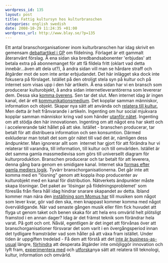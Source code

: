 ```yaml
--- 
wordpress_id: 135 
layout: post
title: Fattig kultursyn hos kulturbranschen 
categories: english swedish 
date: 2008-10-29 11:24:35 +01:00 
wordpress_url: http://www.blay.se/?p=135 
---
```


Ett antal branschorganisationer inom kulturbranschen har idag skrivit en gemensam [debattartikel i GP](http://copyriot.se/2008/10/28/ifpi-drommer-pa-75-arsdagen-om-en-ny-korporativism/) om fildelning. Förlaget är ett gammalt återanvänt förslag. Å ena sidan ska bredbandsabonenter 'erbjudas' att betala extra på abonnemanget för att få fildela fritt (oklart vad detta innebär...även att dela ut?), å andra sidan vill man se hårdare straff och åtgärder mot de som inte antar erbjudandet. Det här inlägget ska dock inte fokusera på förslaget. Istället på den otroligt stela syn på kultur och på internet som visas upp i den här artikeln. Å ena sidan har vi en bransch som producerar kulturobjekt, å andra sidan internetleverantörerna som levererar dem. Dessa ska [komma överens](http://copyriot.se/2008/10/28/ifpi-drommer-pa-75-arsdagen-om-en-ny-korporativism/). Sen tar det slut. Men internet idag är ingen kanal, det är ett [kommunikationsmedium](http://www.blay.se/2008/10/06/sociala-objekt-nodal-points-och-panspektronism/). Det kopplar samman människor, information och objekt. Skapar nya sätt att använda och [relatera till kultur.](http://www.blay.se/2008/06/13/ownership-and-belonging/) Men detta är helt frånvarande i artikeln. Ingenting om hur social mjukvara kopplar samman människor kring vad som händer [utanför nätet](http://www.blay.se/2008/05/11/splab-i-presentationen/). Ingenting om att stödja den här innovationen. Ingenting om att något ens har skett och i accelererande takt hållet på att ske. Istället - branschen producerar, tar betalt för att distribuera information och sen konsumtion. Därmed exkluderar man totalt det som gör nätet till vad det är, nämligen dess ändpunkter. Man ignorerar allt som  internet har gjort för att förändra hur vi relaterar till varandra, till information, till kultur och till omvärlden. Istället är det samma gamla massmedievisa som görs till universellt diagram för kulturproduktion. Branschen producerar och tar betalt för att leverera, denna gång bara genom en smidigare kanal. Internet ska [formas efter gamla mediers logik](http://www.blay.se/files/analogabilder.pdf). Tyvärr branschorganisationerna. Det går inte att komma med en "lösning" genom att koppla ihop producenter av kulturobjekt med en kanal för distribution. Nätverkets ändpunkter måste skapa lösningar. Det paket av 'lösingar på fildelningsproblemet' som föreslås från flera håll idag hindrar snarare skapandet av detta. Ibland kommer man nära den [inställning som Momus har](http://copyriot.wordpress.com/2006/12/23/metamusikaret/) till musiken som något som lever kvar, gör vad den ska, men knappast kommer komma med något överväldigande. När vad senaste gången musik eller film fick huvudet att flyga ut genom taket och benen skaka för att hela ens omvärld helt plötsligt framstod i en annan dager? Idag är det främst teknik som förändrar hela varat. På gott och ont. Nåväl, egentligen är det inget att förvånas över att branschorganisationer försvarar det som varit i en övergångsperiod innan det tydligare framsträder vad som håller på att växa fram istället. Under tiden är uppgiften tredelad - Få dem att förstå att det [inte är business-as-usual](http://thepiratebay.org/) längre, [förhindra](http://www.piratpartiet.se/) att desperata åtgärder inte omöjliggör innovation och lyft fram, [experimentera med](http://s23m.tumblr.com/) och [utforska](http://www.theswedishmodel.org/)nya sätt att relatera till teknologi, kultur, information och omvärld. 